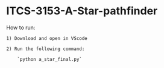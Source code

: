 # ITCS-3153-A-Star-pathfinder

How to run:
    
    1) Download and open in VScode
    
    2) Run the following command:
    
        `python a_star_final.py`
